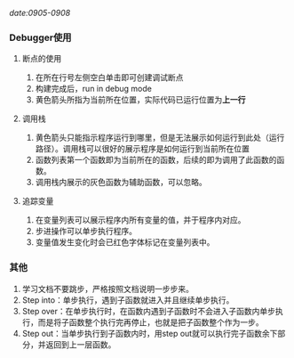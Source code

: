 *date:0905-0908*

### Debugger使用
1. 断点的使用
	1. 在所在行号左侧空白单击即可创建调试断点
	2. 构建完成后，run in debug mode
	3. 黄色箭头所指为当前所在位置，实际代码已运行位置为**上一行** 

2. 调用栈
	1. 黄色箭头只能指示程序运行到哪里，但是无法展示如何运行到此处（运行路径）。调用栈可以很好的展示程序是如何运行到当前所在位置
	2. 函数列表第一个函数即为当前所在的函数，后续的即为调用了此函数的函数。
	3. 调用栈内展示的灰色函数为辅助函数，可以忽略。

3. 追踪变量
	1. 在变量列表可以展示程序内所有变量的值，并于程序内对应。
	2. 步进操作可以单步执行程序。
	3. 变量值发生变化时会已红色字体标记在变量列表中。



### 其他
1. 学习文档不要跳步，严格按照文档说明一步步来。
2. Step into：单步执行，遇到子函数就进入并且继续单步执行。  
3. Step over：在单步执行时，在函数内遇到子函数时不会进入子函数内单步执行，而是将子函数整个执行完再停止，也就是把子函数整个作为一步。  
4. Step out：当单步执行到子函数内时，用step out就可以执行完子函数余下部分，并返回到上一层函数。

